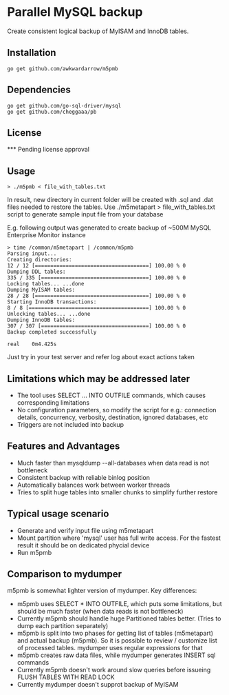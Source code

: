 # Parallel MySQL backup

Create consistent logical backup of MyISAM and InnoDB tables.

## Installation

```
go get github.com/awkwardarrow/m5pmb
```

## Dependencies

```
go get github.com/go-sql-driver/mysql
go get github.com/cheggaaa/pb
```

## License

 *** Pending license approval

## Usage 

```shell
> ./m5pmb < file_with_tables.txt
```

In result, new directory in current folder will be created with .sql and .dat files needed to restore the tables.
Use ./m5metapart > file_with_tables.txt script to generate sample input file from your database


E.g. following output was generated to create backup of ~500M MySQL Enterprise Monitor instance

```shell
> time /common/m5metapart | /common/m5pmb 
Parsing input...
Creating directories:
12 / 12 [=====================================] 100.00 % 0
Dumping DDL tables:
335 / 335 [===================================] 100.00 % 0
Locking tables... ...done
Dumping MyISAM tables:
28 / 28 [=====================================] 100.00 % 0
Starting InnoDB transactions:
8 / 8 [=======================================] 100.00 % 0
Unlocking tables... ...done
Dumping InnoDB tables:
307 / 307 [===================================] 100.00 % 0
Backup completed successfully

real	0m4.425s
```

Just try in your test server and refer log about exact actions taken

## Limitations which may be addressed later

  * The tool uses SELECT ... INTO OUTFILE commands, which causes corresponding limitations
  * No configuration parameters, so modify the script for e.g.:
connection details, concurrency, verbosity, destination, ignored databases, etc
  * Triggers are not included into backup

## Features and Advantages

  * Much faster than mysqldump --all-databases when data read is not bottleneck
  * Consistent backup with reliable binlog position
  * Automatically balances work between worker threads
  * Tries to split huge tables into smaller chunks to simplify further restore

## Typical usage scenario

  * Generate and verify input file using m5metapart
  * Mount partition where 'mysql' user has full write access. For the fastest result it should be on dedicated phycial device
  * Run m5pmb

## Comparison to mydumper

m5pmb is somewhat lighter version of mydumper. Key differences:
  * m5pmb uses SELECT * INTO OUTFILE, which puts some limitations, but should be much faster (when data reads is not bottleneck)
  * Currently m5pmb should handle huge Partitioned tables better. (Tries to dump each partition separately)
  * m5pmb is split into two phases for getting list of tables (m5metapart) and actual backup (m5pmb). So it is possible to review / customize list of processed tables. mydumper uses regular expressions for that
  * m5pmb creates raw data files, while mydumper generates INSERT sql commands
  * Currently m5pmb doesn't work around slow queries before issueing FLUSH TABLES WITH READ LOCK
  * Currently mydumper doesn't supprot backup of MyISAM
  